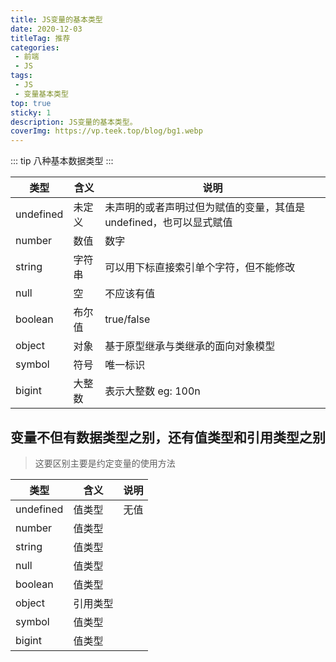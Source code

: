 ```yaml
---
title: JS变量的基本类型
date: 2020-12-03
titleTag: 推荐
categories:
 - 前端
 - JS
tags: 
 - JS
 - 变量基本类型
top: true
sticky: 1
description: JS变量的基本类型。
coverImg: https://vp.teek.top/blog/bg1.webp
---
```

::: tip
八种基本数据类型
:::

| 类型      | 含义   | 说明                                                              |
| --------- | ------ | ----------------------------------------------------------------- |
| undefined | 未定义 | 未声明的或者声明过但为赋值的变量，其值是undefined，也可以显式赋值 |
| number    | 数值   | 数字                                                              |
| string    | 字符串 | 可以用下标直接索引单个字符，但不能修改                            |
| null      | 空     | 不应该有值                                                        |
| boolean   | 布尔值 | true/false                                                        |
| object    | 对象   | 基于原型继承与类继承的面向对象模型                                |
| symbol    | 符号   | 唯一标识                                                          |
| bigint    | 大整数 | 表示大整数 eg: 100n                                               |

## 变量不但有数据类型之别，还有值类型和引用类型之别

> 这要区别主要是约定变量的使用方法

| 类型      | 含义     | 说明 |
| --------- | -------- | ---- |
| undefined | 值类型   | 无值 |
| number    | 值类型   |      |
| string    | 值类型   |      |
| null      | 值类型   |      |
| boolean   | 值类型   |      |
| object    | 引用类型 |      |
| symbol    | 值类型   |      |
| bigint    | 值类型   |      |
